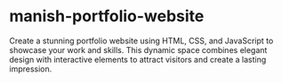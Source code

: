 # manish-portfolio-website

Create a stunning portfolio website using HTML, CSS, and JavaScript to showcase your work and skills. This dynamic space combines elegant design with interactive elements to attract visitors and create a lasting impression.
